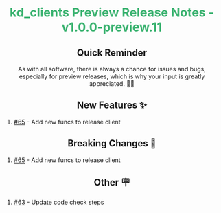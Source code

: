 <h1 align="center" style="color: mediumseagreen;font-weight: bold;">
kd_clients Preview Release Notes - v1.0.0-preview.11
</h1>

<h2 align="center" style="font-weight: bold;">Quick Reminder</h2>

<div align="center">

As with all software, there is always a chance for issues and bugs, especially for preview releases, which is why your input is greatly appreciated. 🙏🏼
</div>

<h2 align="center" style="font-weight: bold;">New Features ✨</h2>

1. [#65](https://github.com/KinsonDigital/kd_clients/issues/65) - Add new funcs to release client

<h2 align="center" style="font-weight: bold;">Breaking Changes 🧨</h2>

1. [#65](https://github.com/KinsonDigital/kd_clients/issues/65) - Add new funcs to release client

<h2 align="center" style="font-weight: bold;">Other 🪧</h2>

1. [#63](https://github.com/KinsonDigital/kd_clients/issues/63) - Update code check steps
